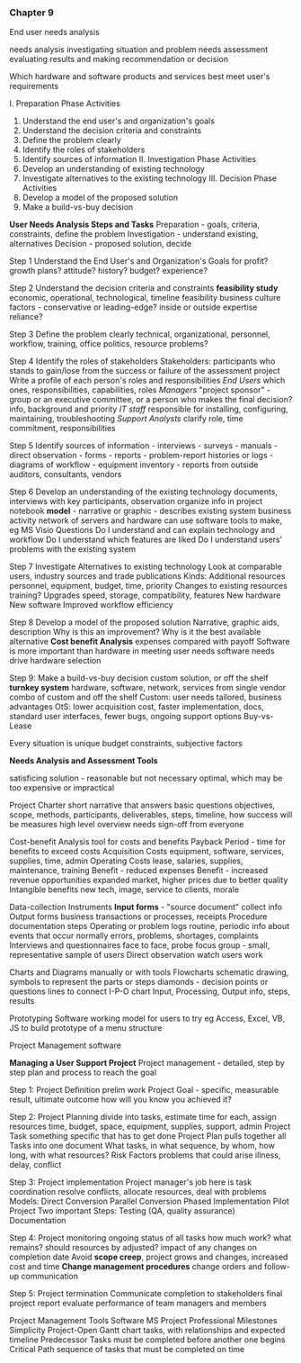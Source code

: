 
### Chapter 9

End user needs analysis

needs analysis
	investigating situation and problem
needs assessment
	evaluating results and making recommendation or decision

Which hardware and software products and services best meet user's requirements

I. Preparation Phase Activities
1. Understand the end user's and organization's goals
2. Understand the decision criteria and constraints
3. Define the problem clearly
4. Identify the roles of stakeholders
5. Identify sources of information
II. Investigation Phase Activities
1. Develop an understanding of existing technology
2. Investigate alternatives to the existing technology
III. Decision Phase Activities
1. Develop a model of the proposed solution
2. Make a build-vs-buy decision


**User Needs Analysis Steps and Tasks**
Preparation - goals, criteria, constraints, define the problem
Investigation - understand existing, alternatives
Decision - proposed solution, decide

Step 1 Understand the End User's and Organization's Goals
	for profit? growth plans? attitude? history? budget? experience?

Step 2 Understand the decision criteria and constraints
	**feasibility study**
		economic, operational, technological, timeline feasibility
	business culture factors - conservative or leading-edge?
		inside or outside expertise reliance?

Step 3 Define the problem clearly
	technical, organizational, personnel, workflow, training, office politics, resource problems?

Step 4 Identify the roles of stakeholders
Stakeholders: participants who stands to gain/lose from the success or failure of the assessment project
Write a profile of each person's roles and responsibilities
	*End Users*
		which ones, responsibilities, capabilities, roles
	*Managers*
		"project sponsor" - group or an executive committee, or a person
		who makes the final decision?
		info, background and priority
	*IT staff*
		responsible for installing, configuring, maintaining, troubleshooting
	*Support Analysts*
		clarify role, time commitment, responsibilities

Step 5 Identify sources of information
	- interviews
	- surveys
	- manuals
	- direct observation
	- forms
	- reports
	- problem-report histories or logs
	- diagrams of workflow
	- equipment inventory
	- reports from outside auditors, consultants, vendors

Step 6 Develop an understanding of the existing technology
	documents, interviews with key participants, observation
	organize info in project notebook
	**model** - narrative or graphic - describes existing system
		business activity
		network of servers and hardware
		can use software tools to make, eg MS Visio
	Questions
		Do I understand and can explain technology and workflow
		Do I understand which features are liked
		Do I understand users' problems with the existing system

Step 7 Investigate Alternatives to existing technology
Look at comparable users, industry sources and trade publications
Kinds:
	Additional resources
		personnel, equipment, budget, time, priority
	Changes to existing resources
		training?
	Upgrades
		speed, storage, compatibility, features
	New hardware
	New software
	Improved workflow
		efficiency

Step 8 Develop a model of the proposed solution
Narrative, graphic aids, description
	Why is this an improvement?
	Why is it the best available alternative
**Cost benefit Analysis**
	expenses compared with payoff
Software is more important than hardware in meeting user needs
	software needs drive hardware selection

Step 9: Make a build-vs-buy decision
	custom solution, or off the shelf
	**turnkey system**
		hardware, software, network, services from single vendor
		combo of custom and off the shelf
	Custom: user needs tailored, business advantages
	OtS: lower acquisition cost, faster implementation, docs, standard user interfaces, fewer bugs, ongoing support options
	Buy-vs-Lease

Every situation is unique
	budget constraints, subjective factors

**Needs Analysis and Assessment Tools**

satisficing solution - reasonable but not necessary optimal, which may be too expensive or impractical

Project Charter
	short narrative that answers basic questions
		objectives, scope, methods, participants, deliverables, steps, timeline, how success will be measures
	high level overview
	needs sign-off from everyone
	
Cost-benefit Analysis
	tool for costs and benefits
	Payback Period - time for benefits to exceed costs
	Acquisition Costs
		equipment, software, services, supplies, time, admin
	Operating Costs
		lease, salaries, supplies, maintenance, training
	Benefit - reduced expenses
	Benefit - increased revenue opportunities
		expanded market, higher prices due to better quality
	Intangible benefits
		new tech, image, service to clients, morale
		

Data-collection Instruments
	**Input forms** - "source document"
		collect info
	Output forms 
		business transactions or processes, receipts
	Procedure documentation
		steps
	Operating or problem logs
		routine, periodic info about events that occur normally
		errors, problems, shortages, complaints
	Interviews and questionnaires
		face to face, probe
		focus group - small, representative sample of users
	Direct observation
		watch users work

Charts and Diagrams
	manually or with tools
	Flowcharts
		schematic drawing, symbols to represent the parts or steps
		diamonds - decision points or questions
		lines to connect
	I-P-O chart
		Input, Processing, Output
		info, steps, results
		

Prototyping Software
	working model for users to try
	eg Access, Excel, VB, JS to build prototype of a menu structure
	
Project Management software

**Managing a User Support Project**
Project management - detailed, step by step plan and process to reach the goal

Step 1: Project Definition
	prelim work
	Project Goal - specific, measurable result, ultimate outcome
		how will you know you achieved it?

Step 2: Project Planning
	divide into tasks, estimate time for each, assign resources
		time, budget, space, equipment, supplies, support, admin
	Project Task
		something specific that has to get done
	Project Plan
		pulls together all Tasks into one document
		What tasks, in what sequence, by whom, how long, with what resources?
	Risk Factors
		problems that could arise
		illness, delay, conflict

Step 3: Project implementation
	Project manager's job here is task coordination
	resolve conflicts, allocate resources, deal with problems
	Models:
		Direct Conversion
		Parallel Conversion
		Phased Implementation
		Pilot Project
	Two important Steps:
		Testing (QA, quality assurance)
		Documentation
	

Step 4: Project monitoring
	ongoing status of all tasks
		how much work? what remains?
		should resources by adjusted?
		impact of any changes on completion date
	Avoid **scope creep**, project grows and changes, increased cost and time
	**Change management procedures**
		change orders and follow-up communication
		

Step 5: Project termination
	Communicate completion to stakeholders
	final project report
	evaluate performance of team managers and members

Project Management Tools
Software
	MS Project Professional 
	Milestones Simplicity
	Project-Open
Gantt chart
	tasks, with relationships and expected timeline
	Predecessor Tasks
		must be completed before another one begins
	Critical Path
		sequence of tasks that must be completed on time
